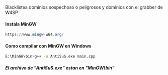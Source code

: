 Blacklistea dominios sospechoso o peligrosos y dominios con el grabber de W4SP

#### Instala MinGW
```powershell
https://www.mingw-w64.org/
```
#### Como compilar con MinGW en Windows
```bash
E:\MinGW\bin>g++ -o AntiSuS.exe main.cpp
```
##### El archivo de "AntiSuS.exe" estan en "MinGW\bin"

